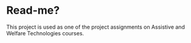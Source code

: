 ﻿# Read-me?

This project is used as one of the project assignments on Assistive and Welfare Technologies courses.
